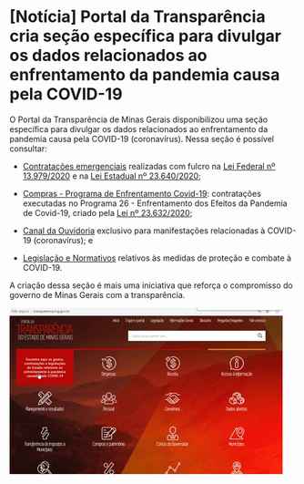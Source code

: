 
# [Notícia] Portal da Transparência cria seção específica para divulgar os dados relacionados ao enfrentamento da pandemia causa pela COVID-19

O Portal da Transparência de Minas Gerais disponibilizou uma seção específica para divulgar os dados relacionados ao enfrentamento da pandemia causa pela COVID-19 (coronavírus). Nessa seção é possível consultar:

* [Contratações emergenciais](http://www.transparencia.dadosabertos.mg.gov.br/dataset/contratacoes-coronavirus) realizadas com fulcro na [Lei Federal nº 13.979/2020](http://www.planalto.gov.br/ccivil_03/_ato2019-2022/2020/lei/L13979.htm) e na [Lei Estadual nº 23.640/2020](https://www.almg.gov.br/consulte/legislacao/completa/completa.html?tipo=LEI&num=23640&comp=&ano=2020);

* [Compras - Programa de Enfrentamento Covid-19](http://transparencia.mg.gov.br/covid-19/compras-contratos): contratações executadas no Programa 26 - Enfrentamento dos Efeitos da Pandemia de Covid-19, criado pela [Lei nº 23.632/2020](https://www.almg.gov.br/consulte/legislacao/completa/completa-nova-min.html?tipo=LEI&num=23632&comp=&ano=2020&texto=consolidado);

* [Canal da Ouvidoria](http://www.ouvidoriageral.mg.gov.br/coronavirus) exclusivo para manifestações relacionadas à COVID-19 (coronavírus); e

* [Legislação e Normativos](http://transparencia.mg.gov.br/covid-19/legislacao-e-normativos) relativos às medidas de proteção e combate à COVID-19.

A criação dessa seção é mais uma iniciativa que reforça o compromisso do governo de Minas Gerais com a transparência.

![](static/consulta-covid.gif)
